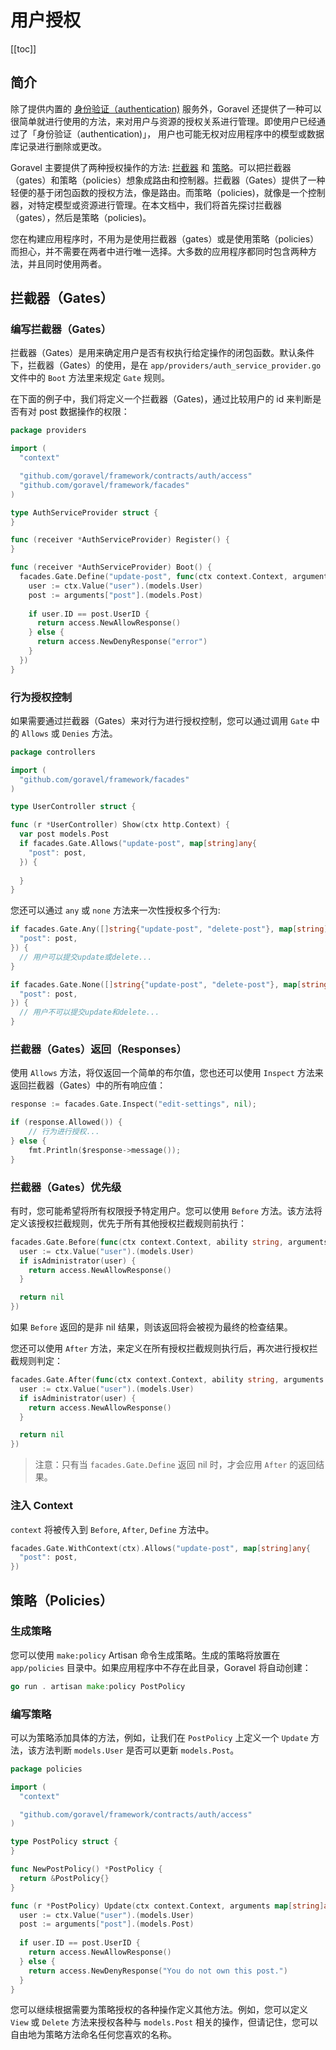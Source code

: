 # 用户授权

[[toc]]

## 简介

除了提供内置的 [身份验证（authentication)](./authentication.md) 服务外，Goravel 还提供了一种可以很简单就进行使用的方法，来对用户与资源的授权关系进行管理。即使用户已经通过了「身份验证（authentication)」， 用户也可能无权对应用程序中的模型或数据库记录进行删除或更改。

Goravel 主要提供了两种授权操作的方法: [拦截器](#拦截器（Gates）) 和 [策略](#策略（Policies）)。可以把拦截器（gates）和策略（policies）想象成路由和控制器。拦截器（Gates）提供了一种轻便的基于闭包函数的授权方法，像是路由。而策略（policies)，就像是一个控制器，对特定模型或资源进行管理。在本文档中，我们将首先探讨拦截器（gates），然后是策略（policies)。

您在构建应用程序时，不用为是使用拦截器（gates）或是使用策略（policies）而担心，并不需要在两者中进行唯一选择。大多数的应用程序都同时包含两种方法，并且同时使用两者。

## 拦截器（Gates）

### 编写拦截器（Gates）

拦截器（Gates）是用来确定用户是否有权执行给定操作的闭包函数。默认条件下，拦截器（Gates）的使用，是在 `app/providers/auth_service_provider.go` 文件中的 `Boot` 方法里来规定 `Gate` 规则。

在下面的例子中，我们将定义一个拦截器（Gates)，通过比较用户的 id 来判断是否有对 post 数据操作的权限：

```go
package providers

import (
  "context"

  "github.com/goravel/framework/contracts/auth/access"
  "github.com/goravel/framework/facades"
)

type AuthServiceProvider struct {
}

func (receiver *AuthServiceProvider) Register() {
}

func (receiver *AuthServiceProvider) Boot() {
  facades.Gate.Define("update-post", func(ctx context.Context, arguments map[string]any) access.Response {
    user := ctx.Value("user").(models.User)
    post := arguments["post"].(models.Post)
    
    if user.ID == post.UserID {
      return access.NewAllowResponse()
    } else {
      return access.NewDenyResponse("error")
    }
  })
}
```

### 行为授权控制

如果需要通过拦截器（Gates）来对行为进行授权控制，您可以通过调用 `Gate` 中的 `Allows` 或 `Denies` 方法。

```go
package controllers

import (
  "github.com/goravel/framework/facades"
)

type UserController struct {

func (r *UserController) Show(ctx http.Context) {
  var post models.Post
  if facades.Gate.Allows("update-post", map[string]any{
    "post": post,
  }) {
    
  }
}
```

您还可以通过 `any` 或 `none` 方法来一次性授权多个行为:

```go
if facades.Gate.Any([]string{"update-post", "delete-post"}, map[string]any{
  "post": post,
}) {
  // 用户可以提交update或delete...
}

if facades.Gate.None([]string{"update-post", "delete-post"}, map[string]any{
  "post": post,
}) {
  // 用户不可以提交update和delete...
}
```

### 拦截器（Gates）返回（Responses）

使用 `Allows` 方法，将仅返回一个简单的布尔值，您也还可以使用 `Inspect` 方法来返回拦截器（Gates）中的所有响应值：

```go
response := facades.Gate.Inspect("edit-settings", nil);

if (response.Allowed()) {
    // 行为进行授权...
} else {
    fmt.Println($response->message());
}
```

### 拦截器（Gates）优先级

有时，您可能希望将所有权限授予特定用户。您可以使用 `Before` 方法。该方法将定义该授权拦截规则，优先于所有其他授权拦截规则前执行：

```go
facades.Gate.Before(func(ctx context.Context, ability string, arguments map[string]any) access.Response {
  user := ctx.Value("user").(models.User)
  if isAdministrator(user) {
    return access.NewAllowResponse()
  }

  return nil
})
```

如果 `Before` 返回的是非 nil 结果，则该返回将会被视为最终的检查结果。

您还可以使用 `After` 方法，来定义在所有授权拦截规则执行后，再次进行授权拦截规则判定：

```go
facades.Gate.After(func(ctx context.Context, ability string, arguments map[string]any, result access.Response) access.Response {
  user := ctx.Value("user").(models.User)
  if isAdministrator(user) {
    return access.NewAllowResponse()
  }

  return nil
})
```

> 注意：只有当 `facades.Gate.Define` 返回 nil 时，才会应用 `After` 的返回结果。

### 注入 Context

`context` 将被传入到 `Before`, `After`, `Define` 方法中。

```go
facades.Gate.WithContext(ctx).Allows("update-post", map[string]any{
  "post": post,
})
```

## 策略（Policies）

### 生成策略

您可以使用 `make:policy` Artisan 命令生成策略。生成的策略将放置在 `app/policies` 目录中。如果应用程序中不存在此目录，Goravel 将自动创建：

```go
go run . artisan make:policy PostPolicy
```

### 编写策略

可以为策略添加具体的方法，例如，让我们在 `PostPolicy` 上定义一个 `Update` 方法，该方法判断 `models.User` 是否可以更新 `models.Post`。

```go
package policies

import (
  "context"

  "github.com/goravel/framework/contracts/auth/access"
)

type PostPolicy struct {
}

func NewPostPolicy() *PostPolicy {
  return &PostPolicy{}
}

func (r *PostPolicy) Update(ctx context.Context, arguments map[string]any) access.Response {
  user := ctx.Value("user").(models.User)
  post := arguments["post"].(models.Post)
    
  if user.ID == post.UserID {
    return access.NewAllowResponse()
  } else {
    return access.NewDenyResponse("You do not own this post.")
  }
}
```

您可以继续根据需要为策略授权的各种操作定义其他方法。例如，您可以定义 `View` 或 `Delete` 方法来授权各种与 `models.Post` 相关的操作，但请记住，您可以自由地为策略方法命名任何您喜欢的名称。
